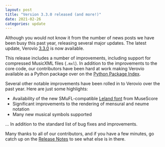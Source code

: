 ```yaml
---
layout: post
title: "Version 3.3.0 released (and more!)"
date: 2021-02-26
categories: update
---
```


Although you would not know it from the number of news posts we have been busy
this past year, releasing several major updates. The latest update, Verovio [3.3.0](https://github.com/rism-ch/verovio/releases/tag/version-3.3.0) is now available.

This release includes a number of improvements, including support for compressed
MusicXML files (`.mxl`). In addition to the improvements to the core code, our
contributors have been hard at work making Verovio available as a Python package
over on the [Python Package Index](https://pypi.org/project/verovio/).

Several other notable improvements have been rolled in to Verovio over the past
year. Here are just some highlights:

  - Availability of the new SMuFL-compatible [Leland font](https://github.com/MuseScoreFonts/Leland) from MuseScore
  - Significant improvements to the rendering of mensural and neume notation
  - Many new musical symbols supported

... In addition to the standard list of bug fixes and improvements.

Many thanks to all of our contributors, and if you have a few minutes, go
catch up on the [Release Notes](https://github.com/rism-ch/verovio/releases) to
see what else is in there.
